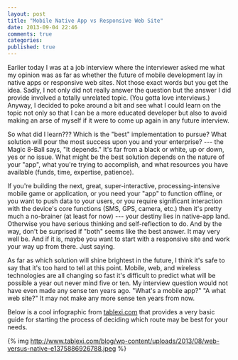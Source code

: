 ```yaml
---
layout: post
title: "Mobile Native App vs Responsive Web Site"
date: 2013-09-04 22:46
comments: true
categories:
published: true
---
```

Earlier today I was at a job interview where the interviewer asked me what my opinion was as far as whether the future of mobile development lay in native apps or responsive web sites. Not those exact words but you get the idea. Sadly, I not only did not really answer the question but the answer I did provide involved a totally unrelated topic. (You gotta love interviews.) Anyway, I decided to poke around a bit and see what I could learn on the topic not only so that I can be a more educated developer but also to avoid making an arse of myself if it were to come up again in any future interview.

So what did I learn??? Which is the "best" implementation to pursue? What solution will pour the most success upon you and your enterprise? --- the Magic 8-Ball says, "It depends." It's far from a black or white, up or down, yes or no issue. What might be the best solution depends on the nature of your "app", what you're trying to accomplish, and what resources you have available (funds, time, expertise, patience).

If you're building the next, great, super-interactive, processing-intensive mobile game or application, or you need your "app" to function offline, or you want to push data to your users, or you require significant interaction with the device's core functions (SMS, GPS, camera, etc.) then it's pretty much a no-brainer (at least for now) --- your destiny lies in native-app land. Otherwise you have serious thinking and self-reflection to do. And by the way, don't be surprised if "both" seems like the best answer. It may very well be. And if it is, maybe you want to start with a responsive site and work your way up from there. Just saying.

As far as which solution will shine brightest in the future, I think it's safe to say that it's too hard to tell at this point. Mobile, web, and wireless technologies are all changing so fast it's difficult to predict what will be possible a year out never mind five or ten. My interview question would not have even made any sense ten years ago. "What's a mobile app?" "A what web site?" It may not make any more sense ten years from now.

Below is a cool infographic from [tablexi.com](http://www.tablexi.com/) that provides a very basic guide for starting the process of deciding which route may be best for your needs.

{% img http://www.tablexi.com/blog/wp-content/uploads/2013/08/web-versus-native-e1375886926788.jpeg %}